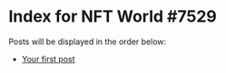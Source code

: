 # Index for NFT World #7529
Posts will be displayed in the order below:

- [Your first post](./001-first.md)

